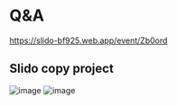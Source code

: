 # Q&A
https://slido-bf925.web.app/event/Zb0ord

## Slido copy project

![image](https://user-images.githubusercontent.com/4962816/92360456-7568f080-f10a-11ea-8e13-3aee98c0bf59.png)
![image](https://user-images.githubusercontent.com/4962816/92360493-8285df80-f10a-11ea-8387-285fc4f258e0.png)
